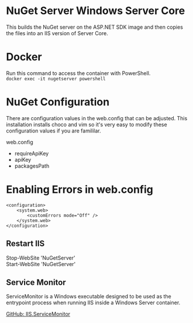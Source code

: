 # NuGet Server Windows Server Core
This builds the NuGet server on the ASP.NET SDK image and then copies the files into an IIS version of Server Core.

# Docker
Run this command to access the container with PowerShell.  
`docker exec -it nugetserver powershell`

# NuGet Configuration
There are configuration values in the web.config that can be adjusted. This installation installs choco and vim so it's very easy to modify these configuration values if you are famililar.

web.config  
* requireApiKey
* apiKey
* packagesPath

# Enabling Errors in web.config

    <configuration>
        <system.web>
            <customErrors mode="Off" />
        </system.web>
    </configuration>

## Restart IIS
Stop-WebSite 'NuGetServer'  
Start-WebSite 'NuGetServer'  

## Service Monitor
ServiceMonitor is a Windows executable designed to be used as the entrypoint process when running IIS inside a Windows Server container.

[GitHub: IIS.ServiceMonitor](https://github.com/microsoft/IIS.ServiceMonitor)  